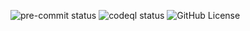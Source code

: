 ![pre-commit status](https://img.shields.io/github/actions/workflow/status/check-phat-nguoi/cpn-cli/pre-commit.yml?style=for-the-badge&label=pre%20commit&branch=main&logo=precommit)
![codeql status](https://img.shields.io/github/actions/workflow/status/check-phat-nguoi/cpn-cli/codeql.yml?style=for-the-badge&label=codeql&branch=main)
![GitHub License](https://img.shields.io/github/license/check-phat-nguoi/cpn-cli?style=for-the-badge)
